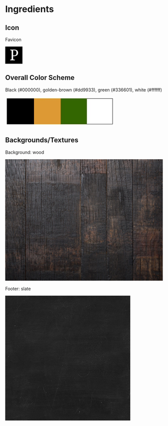 # Ingredients

## Icon

Favicon

![](images/ingredients/favicon.png)

## Overall Color Scheme

Black (#000000), golden-brown (#dd9933), green (#336601), white (#ffffff)

![](images/ingredients/color-scheme.jpg)

## Backgrounds/Textures

Background: wood

![](images/ingredients/wood-background.jpg)

Footer: slate

![](images/ingredients/slate-background.png)
